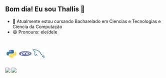 ## Bom dia! Eu sou Thallis 👋

- 🌱 Atualmente estou cursando Bacharelado em Ciencias e Tecnologias e Ciencia da Computação
- 😄 Pronouns: ele/dele

##

<div style="display: inline_block"><br>
  <img align="center" alt="Thallis-Python" height="30" width="40" src="https://raw.githubusercontent.com/devicons/devicon/master/icons/python/python-original.svg">
  <img align="center" alt="Thallis-Js" height="30" width="40" src="https://raw.githubusercontent.com/devicons/devicon/master/icons/php/php-plain.svg">
  <img align="center" alt="Thallis-MySQL" height="30" width="40" src="https://raw.githubusercontent.com/devicons/devicon/master/icons/mysql/mysql-plain.svg"></div>

##

<div> 

  <a href = "mailto:thallis.thesotto@gmail.com"><img src="https://img.shields.io/badge/-Gmail-%23333?style=for-the-badge&logo=gmail&logoColor=white" target="_blank"></a>
  <a href="https://www.linkedin.com/in/thallis-thesotto-8ba098239" target="_blank"><img src="https://img.shields.io/badge/-LinkedIn-%230077B5?style=for-the-badge&logo=linkedin&logoColor=white" target="_blank"></a> 
  
</div>

